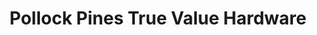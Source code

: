 ---
title: "Pollock Pines True Value Hardware"
url: /pollock-pines/pollock-pines-true-value-hardware/
shop: hardware
---